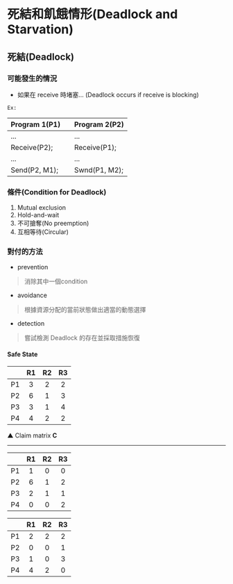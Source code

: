 # 死結和飢餓情形(Deadlock and Starvation)

## 死結(Deadlock)
### 可能發生的情況
* 如果在 receive  時堵塞... (Deadlock occurs if receive is blocking)

`Ex:`
 
|Program 1(P1)| |Program 2(P2)|
|:---|---|:---|
|...| |...|
|Receive(P2);| |Receive(P1);|
|...| |...|
|Send(P2, M1);| |Swnd(P1, M2);|

### 條件(Condition for Deadlock)
1. Mutual exclusion
2. Hold-and-wait
3. 不可搶奪(No preemption)
4. 互相等待(Circular)

### 對付的方法
* prevention
> 消除其中一個condition
* avoidance
> 根據資源分配的當前狀態做出適當的動態選擇
* detection
> 嘗試檢測 Deadlock 的存在並採取措施恢復


#### Safe State

||R1|R2|R3|
|:---:|:---:|:---:|:---:|
|P1|3|2|2|
|P2|6|1|3|
|P3|3|1|4|
|P4|4|2|2|

▲ Claim matrix **C**
***
||R1|R2|R3|
|:---:|:---:|:---:|:---:|
|P1|1|0|0|
|P2|6|1|2|
|P3|2|1|1|
|P4|0|0|2|

||R1|R2|R3|
|:---:|:---:|:---:|:---:|
|P1|2|2|2|
|P2|0|0|1|
|P3|1|0|3|
|P4|4|2|0|
